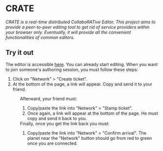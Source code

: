 CRATE
=====

<i>CRATE is a real-time distributed CollaboRATive Editor. This project aims to
provide a peer-to-peer editing tool to get rid of service
providers within your browser only. Eventually, it will provide all the
convenient functionalities of common editors.</i>

Try it out
----------

The editor is accessible [here](http://chat-wane.github.io/CRATE). You can
already start editing. When you want to join someone's authoring session, you
must follow these steps:
<ol>
  <li>Click on "Network" > "Create ticket".</li> 
  <li>At the bottom of the page, a link will appear. Copy and send it to your
  friend.</li>
<ol>
Afterward, your friend must:
<ol>
  <li>Copy/paste the link into "Network" > "Stamp ticket".</li>
  <li>Once again, a link will appear at the bottom of the page. He must copy
  and send it back to you.</li>
</ol>
Finally, once you get the link back you must:
<ol>
  <li>Copy/paste the link into "Network" > "Confirm arrival". The planet near
  the "Network" button should go from red to green once you are connected.</li>
</ol>
